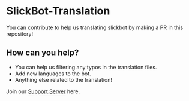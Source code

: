 # SlickBot-Translation

You can contribute to help us translating slickbot by making a PR in this repository!

## How can you help?

- You can help us filtering any typos in the translation files.
- Add new languages to the bot.
- Anything else related to the translation!

Join our [Support Server](https://discord.gg/rAgmnThdcz) here.
